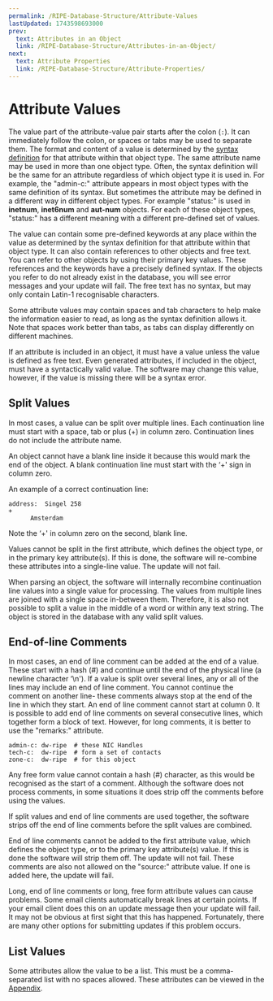 ```yaml
---
permalink: /RIPE-Database-Structure/Attribute-Values
lastUpdated: 1743598693000
prev:
  text: Attributes in an Object
  link: /RIPE-Database-Structure/Attributes-in-an-Object/
next:
  text: Attribute Properties
  link: /RIPE-Database-Structure/Attribute-Properties/
---
```


# Attribute Values

The value part of the attribute-value pair starts after the colon (`:`). It can immediately follow the colon, or spaces or tabs may be used to separate them. The format and content of a value is determined by the [syntax definition](../Appendices/Appendix-A--Syntax-of-Object-Attributes/#appendix-a-syntax-of-object-attributes) for that attribute within that object type. The same attribute name may be used in more than one object type. Often, the syntax definition will be the same for an attribute regardless of which object type it is used in. For example, the "admin-c:" attribute appears in most object types with the same definition of its syntax. But sometimes the attribute may be defined in a different way in different object types. For example "status:" is used in **inetnum**, **inet6num** and **aut-num** objects. For each of these object types, "status:" has a different meaning with a different pre-defined set of values.

The value can contain some pre-defined keywords at any place within the value as determined by the syntax definition for that attribute within that object type. It can also contain references to other objects and free text. You can refer to other objects by using their primary key values. These references and the keywords have a precisely defined syntax. If the objects you refer to do not already exist in the database, you will see error messages and your update will fail. The free text has no syntax, but may only contain Latin-1 recognisable characters.

Some attribute values may contain spaces and tab characters to help make the information easier to read, as long as the syntax definition allows it. Note that spaces work better than tabs, as tabs can display differently on different machines.

If an attribute is included in an object, it must have a value unless the value is defined as free text. Even generated attributes, if included in the object, must have a syntactically valid value. The software may change this value, however, if the value is missing there will be a syntax error.



## Split Values

In most cases, a value can be split over multiple lines. Each continuation line must start with a space, tab or plus (+) in column zero. Continuation lines do not include the attribute name.

An object cannot have a blank line inside it because this would mark the end of the object. A blank continuation line must start with the ‘+' sign in column zero.

An example of a correct continuation line:

    address:  Singel 258
    +
          Amsterdam 

Note the ‘+' in column zero on the second, blank line.

Values cannot be split in the first attribute, which defines the object type, or in the primary key attribute(s). If this is done, the software will re-combine these attributes into a single-line value. The update will not fail.

When parsing an object, the software will internally recombine continuation line values into a single value for processing. The values from multiple lines are joined with a single space in-between them. Therefore, it is also not possible to split a value in the middle of a word or within any text string. The object is stored in the database with any valid split values.




## End-of-line Comments

In most cases, an end of line comment can be added at the end of a value. These start with a hash (#) and continue until the end of the physical line (a newline character ‘\n'). If a value is split over several lines, any or all of the lines may include an end of line comment. You cannot continue the comment on another line- these comments always stop at the end of the line in which they start. An end of line comment cannot start at column 0. It is possible to add end of line comments on several consecutive lines, which together form a block of text. However, for long comments, it is better to use the "remarks:" attribute.

    admin-c: dw-ripe  # these NIC Handles
    tech-c:  dw-ripe  # form a set of contacts
    zone-c:  dw-ripe  # for this object

Any free form value cannot contain a hash (#) character, as this would be recognised as the start of a comment. Although the software does not process comments, in some situations it does strip off the comments before using the values.

If split values and end of line comments are used together, the software strips off the end of line comments before the split values are combined.

End of line comments cannot be added to the first attribute value, which defines the object type, or to the primary key attribute(s) value. If this is done the software will strip them off. The update will not fail. These comments are also not allowed on the "source:" attribute value. If one is added here, the update will fail.

Long, end of line comments or long, free form attribute values can cause problems. Some email clients automatically break lines at certain points. If your email client does this on an update message then your update will fail. It may not be obvious at first sight that this has happened. Fortunately, there are many other options for submitting updates if this problem occurs.


## List Values

Some attributes allow the value to be a list. This must be a comma-separated list with no spaces allowed. These attributes can be viewed in the [Appendix](../Appendices/Appendix-A--Syntax-of-Object-Attributes/#appendix-a-syntax-of-object-attributes).

